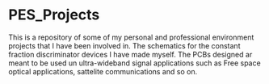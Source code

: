# PES_Projects
This is a repository of some of my personal and professional environment projects that I have been involved in.
The schematics for the constant fraction discriminator devices I have made myself.
The PCBs designed ar meant to be used un ultra-wideband signal applications such as Free space optical applications, sattelite communications and so on.
